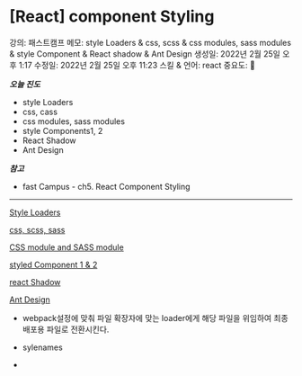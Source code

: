 # [React] component Styling

강의: 패스트캠프
메모: style Loaders & css, scss & css modules, sass modules & style Component & React shadow & Ant Design
생성일: 2022년 2월 25일 오후 1:17
수정일: 2022년 2월 25일 오후 11:23
스킬 & 언어: react
중요도: 💜

***오늘 진도***

- style Loaders
- css, cass
- css modules, sass modules
- style Components1, 2
- React Shadow
- Ant Design

***참고***

- fast Campus - ch5. React Component Styling

---

[Style Loaders](%5BReact%5D%20co%20833ee/Style%20Load%20ac402.md)

[css, scss, sass](%5BReact%5D%20co%20833ee/css,%20scss,%20046ee.md)

[CSS module and SASS module](%5BReact%5D%20co%20833ee/CSS%20module%2022aff.md)

[styled Component 1 & 2](%5BReact%5D%20co%20833ee/styled%20Com%20ef5ee.md)

[react Shadow](%5BReact%5D%20co%20833ee/react%20Shad%2097a0f.md)

[Ant Design](%5BReact%5D%20co%20833ee/Ant%20Design%209d568.md)

- webpack설정에 맞춰 파일 확장자에 맞는 loader에게 해당 파일을 위임하여 최종 배포용 파일로 전환시킨다.

- sylenames
-